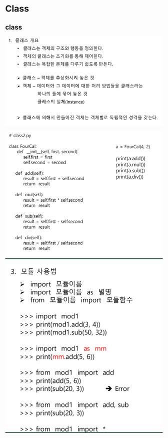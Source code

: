 # Class

## class

![](../../.gitbook/assets/image%20%283%29.png)

![](../../.gitbook/assets/image%20%2822%29.png)

![](../../.gitbook/assets/image%20%2810%29.png)



